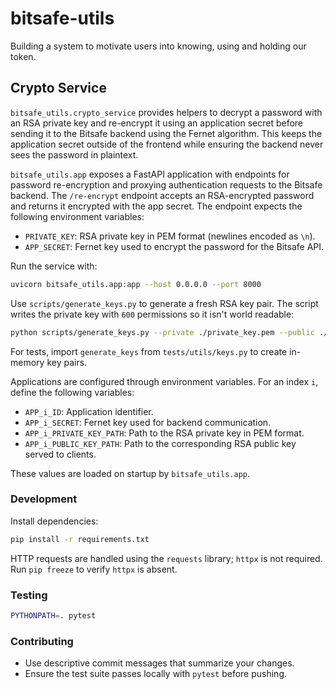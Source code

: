 # bitsafe-utils

Building a system to motivate users into knowing, using and holding our token.

## Crypto Service

`bitsafe_utils.crypto_service` provides helpers to decrypt a password with an
RSA private key and re-encrypt it using an application secret before sending it
to the Bitsafe backend using the Fernet algorithm. This keeps the application
secret outside of the frontend while ensuring the backend never sees the
password in plaintext.

`bitsafe_utils.app` exposes a FastAPI application with endpoints for password
re-encryption and proxying authentication requests to the Bitsafe backend. The
`/re-encrypt` endpoint accepts an RSA-encrypted password and returns it
encrypted with the app secret. The endpoint expects the following environment
variables:

- `PRIVATE_KEY`: RSA private key in PEM format (newlines encoded as `\n`).
- `APP_SECRET`: Fernet key used to encrypt the password for the Bitsafe API.

Run the service with:

```bash
uvicorn bitsafe_utils.app:app --host 0.0.0.0 --port 8000
```

Use `scripts/generate_keys.py` to generate a fresh RSA key pair. The script
writes the private key with `600` permissions so it isn't world readable:

```bash
python scripts/generate_keys.py --private ./private_key.pem --public ./public_key.pem
```

For tests, import `generate_keys` from `tests/utils/keys.py` to create in-memory key pairs.



Applications are configured through environment variables. For an index `i`,
define the following variables:

- `APP_i_ID`: Application identifier.
- `APP_i_SECRET`: Fernet key used for backend communication.
- `APP_i_PRIVATE_KEY_PATH`: Path to the RSA private key in PEM format.
- `APP_i_PUBLIC_KEY_PATH`: Path to the corresponding RSA public key served to
  clients.

These values are loaded on startup by `bitsafe_utils.app`.

### Development

Install dependencies:

```bash
pip install -r requirements.txt
```

HTTP requests are handled using the `requests` library; `httpx` is not required. Run `pip freeze` to verify `httpx` is absent.

### Testing

```bash
PYTHONPATH=. pytest
```

### Contributing

- Use descriptive commit messages that summarize your changes.
- Ensure the test suite passes locally with `pytest` before pushing.
